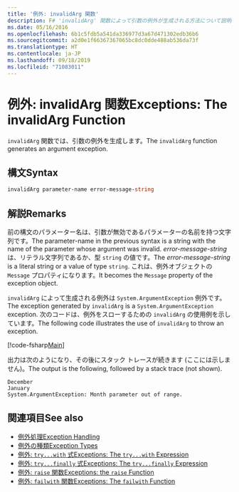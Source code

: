 ```yaml
---
title: '例外: invalidArg 関数'
description: F# 'invalidArg' 関数によって引数の例外が生成される方法について説明します。
ms.date: 05/16/2016
ms.openlocfilehash: 6b1c5fdb5a541da336977d3a67d471302edb36b6
ms.sourcegitcommit: a2d0e1f66367367065bc8dc0dde488ab536da73f
ms.translationtype: HT
ms.contentlocale: ja-JP
ms.lasthandoff: 09/18/2019
ms.locfileid: "71083011"
---
```

# <a name="exceptions-the-invalidarg-function"></a><span data-ttu-id="e16ab-103">例外: invalidArg 関数</span><span class="sxs-lookup"><span data-stu-id="e16ab-103">Exceptions: The invalidArg Function</span></span>

<span data-ttu-id="e16ab-104">`invalidArg` 関数では、引数の例外を生成します。</span><span class="sxs-lookup"><span data-stu-id="e16ab-104">The `invalidArg` function generates an argument exception.</span></span>

## <a name="syntax"></a><span data-ttu-id="e16ab-105">構文</span><span class="sxs-lookup"><span data-stu-id="e16ab-105">Syntax</span></span>

```fsharp
invalidArg parameter-name error-message-string
```

## <a name="remarks"></a><span data-ttu-id="e16ab-106">解説</span><span class="sxs-lookup"><span data-stu-id="e16ab-106">Remarks</span></span>

<span data-ttu-id="e16ab-107">前の構文のパラメーター名は、引数が無効であるパラメーターの名前を持つ文字列です。</span><span class="sxs-lookup"><span data-stu-id="e16ab-107">The parameter-name in the previous syntax is a string with the name of the parameter whose argument was invalid.</span></span> <span data-ttu-id="e16ab-108">*error-message-string* は、リテラル文字列であるか、型 `string` の値です。</span><span class="sxs-lookup"><span data-stu-id="e16ab-108">The *error-message-string* is a literal string or a value of type `string`.</span></span> <span data-ttu-id="e16ab-109">これは、例外オブジェクトの `Message` プロパティになります。</span><span class="sxs-lookup"><span data-stu-id="e16ab-109">It becomes the `Message` property of the exception object.</span></span>

<span data-ttu-id="e16ab-110">`invalidArg` によって生成される例外は `System.ArgumentException` 例外です。</span><span class="sxs-lookup"><span data-stu-id="e16ab-110">The exception generated by `invalidArg` is a `System.ArgumentException` exception.</span></span> <span data-ttu-id="e16ab-111">次のコードは、例外をスローするための `invalidArg` の使用例を示しています。</span><span class="sxs-lookup"><span data-stu-id="e16ab-111">The following code illustrates the use of `invalidArg` to throw an exception.</span></span>

[!code-fsharp[Main](~/samples/snippets/fsharp/lang-ref-2/snippet6101.fs)]

<span data-ttu-id="e16ab-112">出力は次のようになり、その後にスタック トレースが続きます (ここには示しません)。</span><span class="sxs-lookup"><span data-stu-id="e16ab-112">The output is the following, followed by a stack trace (not shown).</span></span>

```console
December
January
System.ArgumentException: Month parameter out of range.
```

## <a name="see-also"></a><span data-ttu-id="e16ab-113">関連項目</span><span class="sxs-lookup"><span data-stu-id="e16ab-113">See also</span></span>

- [<span data-ttu-id="e16ab-114">例外処理</span><span class="sxs-lookup"><span data-stu-id="e16ab-114">Exception Handling</span></span>](index.md)
- [<span data-ttu-id="e16ab-115">例外の種類</span><span class="sxs-lookup"><span data-stu-id="e16ab-115">Exception Types</span></span>](exception-types.md)
- [<span data-ttu-id="e16ab-116">例外: `try...with` 式</span><span class="sxs-lookup"><span data-stu-id="e16ab-116">Exceptions: The `try...with` Expression</span></span>](the-try-with-expression.md)
- [<span data-ttu-id="e16ab-117">例外: `try...finally` 式</span><span class="sxs-lookup"><span data-stu-id="e16ab-117">Exceptions: The `try...finally` Expression</span></span>](the-try-finally-expression.md)
- [<span data-ttu-id="e16ab-118">例外: `raise` 関数</span><span class="sxs-lookup"><span data-stu-id="e16ab-118">Exceptions: the `raise` Function</span></span>](the-raise-function.md)
- [<span data-ttu-id="e16ab-119">例外: `failwith` 関数</span><span class="sxs-lookup"><span data-stu-id="e16ab-119">Exceptions: The `failwith` Function</span></span>](the-failwith-function.md)
